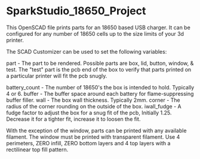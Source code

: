 # SparkStudio_18650_Project
 
This OpenSCAD file prints parts for an 18650 based USB charger.
It can be configured for any number of 18650 cells up to the size limits of 
your 3d printer.

The SCAD Customizer can be used to set the following variables:

part  - The part to be rendered. Possible parts are box, lid, button, window, & test.
        The "test" part is the pcb end of the box to verify that parts printed on a 
        particular printer will fit the pcb snugly.

battery_count - The number of 18650's the box is intended to hold.  Typically 4 or 6.
buffer - The buffer space around each battery for flame-suppressing buffer filler.
wall - The box wall thickness. Typically 2mm.
corner - The radius of the corner rounding on the outside of the box.
iwall_fudge - A fudge factor to adjust the box for a snug fit of the pcb, Initially 1.25.
              Decrease it for a tighter fit, increase it to loosen the fit.

With the exception of the window, parts can be printed with any available filament.
The window must be printed with transparent filament. Use 4 perimeters, 
ZERO infill, ZERO bottom layers and 4 top layers with a rectilinear top fill pattern.

